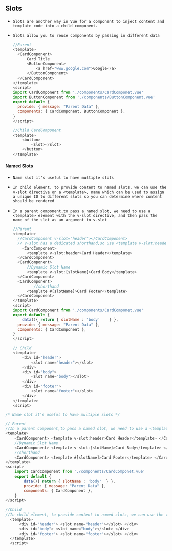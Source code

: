 ## Slots

- `Slots are another way in Vue for a component to inject content and template code into a child component.`

- `Slots allow you to reuse components by passing in different data `

  ```js
  //Parent 
  <template>
  	<CardComponent>
  		Card Title
  		<ButtonComponent>
  			<a href="www.google.com">Google</a>
  		</ButtonComponent>
  	</CardComponent>
  </template>
  <script>
  import CardComponent from './components/CardComponet.vue'
  import ButtonComponent from './components/ButtonComponent.vue'
  export default {
  	provide: { message: "Parent Data" },
  	components: { CardComponent, ButtonComponent },
  }
  </script>
  
  //Child CardComponent
  <template>
      <button>
          <slot></slot>
      </button>
  </template>
  ```

  



#### Named Slots

- `Name slot it's useful to have multiple slots`

- `In child element, to provide content to named slots, we can use the v-slot directive on a <template>, name which can be used to assign a unique ID to different slots so you can determine where content should be rendered`

- `In a parent component,to pass a named slot, we need to use a <template> element with the v-slot directive, and then pass the name of the slot as an argument to v-slot`

  ```js
  //Parent 
  <template>
  	//CardComponent v-slot="header"></CardComponent>
  	// v-slot has a dedicated shorthand,so use <template v-slot:header> or for shorthand <template #header>
      <CardComponent>
  		<template v-slot:header>Card Header</template>
  	</CardComponent>
  	<CardComponent>
  		//Dynamic Slot Name
  		<template v-slot:[slotName]>Card Body</template>
  	</CardComponent>
  	<CardComponent>
           //shorthand
  		<template #[slotName]>Card Footer</template>
  	</CardComponent>
  </template>
  <script>
  import CardComponent from './components/CardComponet.vue'
  export default {
      data(){ return { slotName : 'body'	} },
  	provide: { message: "Parent Data" },
  	components: { CardComponent },
  }
  </script>
  
  // Child
  <template>
      <div id="header">
          <slot name="header"></slot>
      </div>
      <div id="body">
          <slot name="body"></slot>
      </div>
      <div id="footer">
          <slot name="footer"></slot>
      </div>
  </template>
  <script>
  ```

  

  

```js
/* Name slot it's useful to have multiple slots */

// Parent
//In a parent component,to pass a named slot, we need to use a <template> element with the v-slot directive, and     then pass the name of the slot as an argument to v-slot
<template>
    <CardComponent> <template v-slot:header>Card Header</template> </CardComponent>
    //Dynamic Slot Name
  	<CardComponent> <template v-slot:[slotName]>Card Body</template> </CardComponent>
    //shorthand
  	<CardComponent> <template #[slotName]>Card Footer</template> </CardComponent>
</template>
<script>
	import CardComponent from './components/CardComponet.vue'
  	export default {
		data(){ return { slotName : 'body'	} },
  		provide: { message: "Parent Data" },
  		components: { CardComponent },
    }
</script>
  
//Child
//In child element, to provide content to named slots, we can use the v-slot directive on a <template>, name         which can be used to assign a unique ID to different slots 
  <template>
      <div id="header"> <slot name="header"></slot> </div>
      <div id="body"> <slot name="body"></slot> </div>
      <div id="footer"> <slot name="footer"></slot> </div>
  </template>
  <script>
```





